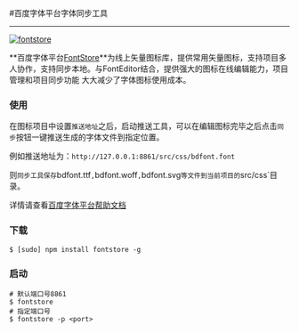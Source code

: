 #百度字体平台字体同步工具

----

[![fontstore](http://fontstore.baidu.com/static/fontplatform/asset/219035528b4cf73f237ed6b8f7de0a77.svg)](http://fontstore.baidu.com)

**百度字体平台[FontStore](http://fontstore.baidu.com)**为线上矢量图标库，提供常用矢量图标，支持项目多人协作，支持同步本地。与FontEditor结合，提供强大的图标在线编辑能力，项目管理和项目同步功能 大大减少了字体图标使用成本。


### 使用

在图标项目中设置`推送地址`之后，启动推送工具，可以在编辑图标完毕之后点击`同步`按钮一键推送生成的字体文件到指定位置。

例如推送地址为：`http://127.0.0.1:8861/src/css/bdfont.font`

则`同步工具保存`bdfont.ttf`,`bdfont.woff`,`bdfont.svg`等文件到当前项目的`src/css`目录。

详情请查看[百度字体平台帮助文档](http://fontstore.baidu.com/static/help/index.html#saveto)

### 下载

```shell
$ [sudo] npm install fontstore -g
```

### 启动


```shell
# 默认端口号8861
$ fontstore
# 指定端口号
$ fontstore -p <port>

```
